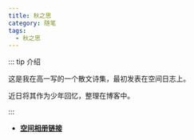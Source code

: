```yaml
---
title: 秋之思
category: 随笔
tags:
  - 秋之思
---
```


::: tip 介绍

这是我在高一写的一个散文诗集，最初发表在空间日志上。

近日将其作为少年回忆，整理在博客中。

:::

<!-- more -->

- [**空间相册链接**](https://h5.qzone.qq.com/ugc/share/?sharetag=7C43C7A8C547ED48D9D15448BEECAF99&subtype=3&ciphertext=&sid=&blog_photo=&g=&res_uin=2754005464&cellid=V10JYlHT4Y23uM&subid=&bp1=&bp2=&bp7=&appid=4&g_f=2000000103)
